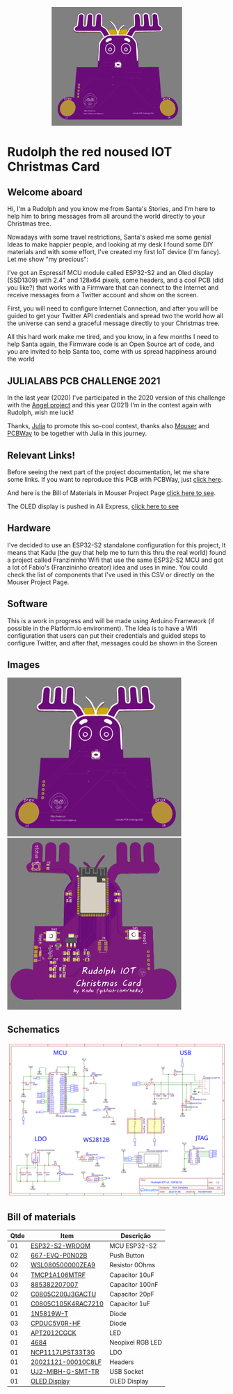 <p align="center"><img src="docs/images/pcbfront.png" width="300px" /></p>

# Rudolph the red noused IOT Christmas Card


## Welcome aboard


Hi, I'm a Rudolph and you know me from Santa's Stories, and I'm here to help him to bring messages from all around the world directly to your Christmas tree.

Nowadays with some travel restrictions, Santa's asked me some genial Ideas to make happier people, and looking at my desk I found some DIY materials and with some effort, I've created my first IoT device (I'm fancy). Let me show "my precious":

I've got an Espressif MCU module called ESP32-S2 and an Oled display (SSD1309) with 2.4" and 128x64 pixels, some headers, and a cool PCB (did you like?)  that works with a Firmware that can connect to the Internet and receive messages from a Twitter account and show on the screen.

First, you will need to configure Internet Connection, and after you will be guided to get your Twitter API credentials and spread two the world how all the universe can send a graceful message directly to your Christmas tree.


All this hard work make me tired, and you know, in a few months I need to help Santa again, the Firmware code is an Open Source art of code, and you are invited to help Santa too, come with us spread happiness around the world

## JULIALABS PCB CHALLENGE 2021

In the last year (2020) I've participated in the 2020 version of this challenge with the [Angel project](https://www.pcbway.com/project/shareproject/Christmas_PCB_Contest___JuliaLabs.html) and this year (2021) I'm in the contest again with Rudolph, wish me luck!

Thanks, [Julia](https://www.twitch.tv/julialabs) to promote this so-cool contest, thanks also [Mouser](https://br.mouser.com/) and [PCBWay](https://www.pcbway.com/) to be together with Julia in this journey.


## Relevant Links!


Before seeing the next part of the project documentation, let me share some links. If you want to reproduce this PCB with PCBWay, just [click here](https://www.pcbway.com/project/shareproject/Rudolph_the_Red_Christmas_IOT_Card_fdf2904b.html).

And here is the Bill of Materials in Mouser Project Page [click here to see](https://www.mouser.com/ProjectManager/ProjectDetail.aspx?AccessID=f3c79484f0).

The OLED display is pushed in Ali Express, [click here to see](https://s.click.aliexpress.com/e/_Aa7ykQ)


## Hardware


I've decided to use an ESP32-S2 standalone configuration for this project, It means that Kadu (the guy that help me to turn this thru the real world) found a project called Franzininho Wifi that use the same ESP32-S2 MCU and got a lot of Fabio's (Franzininho creator) idea and uses in mine. You could check the list of components that I've used in this CSV or directly on the Mouser Project Page.


## Software


This is a work in progress and will be made using Arduino Framework (if possible in the Platform.io environment). The Idea is to have a Wifi configuration that users can put their credentials and guided steps to configure Twitter, and after that, messages could be shown in the Screen

## Images

<img src="docs/images/pcbfront.png" width="400px" />
<img src="docs/images/pcbback.png" width="400px" />


## Schematics

![Schematics](docs/images/schematics_v2.svg "Schematics")

## Bill of materials

| Qtde| Item              | Descrição       |
| --- | ---               | ---             |
| 01  | [ESP32-S2-WROOM](https://br.mouser.com/ProductDetail/356-ESP32S2WRM3200PH)    | MCU ESP32-S2    |
| 02  | [667-EVQ-P0N02B](https://br.mouser.com/ProductDetail/667-EVQ-P0N02B)    | Push Button     |
| 02  | [WSL080500000ZEA9](https://br.mouser.com/ProductDetail/71-WSL080500000ZEA9)  | Resistor 0Ohms  |
| 04  | [TMCP1A106MTRF](https://br.mouser.com/ProductDetail/74-TMCP1A106MTRF)     | Capacitor 10uF  |
| 03  | [885382207007](https://br.mouser.com/ProductDetail/710-885382207007)      | Capacitor 100nF |
| 02  | [C0805C200J3GACTU](https://br.mouser.com/ProductDetail/80-C0805C200J3G)  | Capacitor 20pF  |
| 01  | [C0805C105K4RAC7210](https://br.mouser.com/ProductDetail/80-C0805C105K4R7210)| Capacitor 1uF   |
| 01  | [1N5819W-T](https://br.mouser.com/ProductDetail/583-1N5819W-T)         | Diode           |
| 03  | [CPDUC5V0R-HF](https://br.mouser.com/ProductDetail/750-CPDUC5V0R-HF)      | Diode           |
| 01  | [APT2012CGCK](https://br.mouser.com/ProductDetail/604-APT2012CGCK)       | LED             |
| 01  | [4684](https://br.mouser.com/ProductDetail/485-4684)              | Neopixel RGB LED|
| 01  | [NCP1117LPST33T3G](https://br.mouser.com/ProductDetail/863-NCP1117LPST33T3G)  | LDO             |
| 01  | [20021121-00010C8LF](https://br.mouser.com/ProductDetail/649-200211210010C8LF)| Headers         |
| 01  | [UJ2-MIBH-G-SMT-TR](https://br.mouser.com/ProductDetail/490-UJ2-MIBH-G-SMTTR) | USB Socket      |
| 01  | [OLED Display](https://s.click.aliexpress.com/e/_Aa7ykQ)      | OLED Display    |
